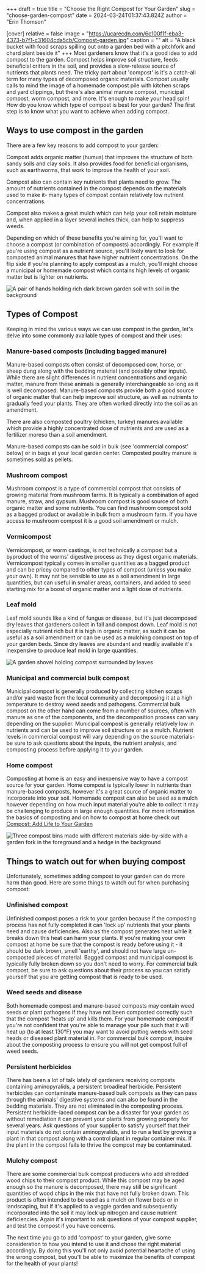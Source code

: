 +++
draft = true
title = "Choose the Right Compost for Your Garden"
slug = "choose-garden-compost"
date = 2024-03-24T01:37:43.824Z
author = "Erin Thomson"

[cover]
relative = false
image = "https://ucarecdn.com/6c100f1f-eba3-4373-b7f1-c31604cda5cb/Compost-garden.jpg"
caption = ""
alt = "A black bucket with food scraps spilling out onto a garden bed with a pitchfork and chard plant beside it"
+++
Most gardeners know that it's a good idea to add compost to the garden. Compost helps improve soil structure, feeds beneficial critters in the soil, and provides a slow-release source of nutrients that plants need. The tricky part about 'compost' is it's a catch-all term for many types of decomposed organic materials. Compost usually calls to mind the image of a homemade compost pile with kitchen scraps and yard clippings, but there's also animal manure compost, municipal compost, worm compost, and more. It's enough to make your head spin! How do you know which type of compost is best for your garden? The first step is to know what you want to achieve when adding compost.[](https://blog.planter.garden/posts/compost-add-life-to-your-garden/)

## Ways to use compost in the garden

There are a few key reasons to add compost to your garden:

Compost adds organic matter (humus) that improves the structure of both sandy soils and clay soils. It also provides food for beneficial organisms, such as earthworms, that work to improve the health of your soil.

Compost also can contain key nutrients that plants need to grow. The amount of nutrients contained in the compost depends on the materials used to make it- many types of compost contain relatively low nutrient concentrations.

Compost also makes a great mulch which can help your soil retain moisture and, when applied in a layer several inches thick, can help to suppress weeds.

Depending on which of these benefits you're aiming for, you'll want to choose a compost (or combination of composts) accordingly. For example if you're using compost as a nutrient source, you'll likely want to look for composted animal manures that have higher nutrient concentrations. On the flip side if you're planning to apply compost as a mulch, you'll might choose a municipal or homemade compost which contains high levels of organic matter but is lighter on nutrients.

![A pair of hands holding rich dark brown garden soil with soil in the background](https://ucarecdn.com/7fe54792-0d51-499a-bf9b-980f7c00b709/Hands-with-soil.jpg)

## Types of Compost

Keeping in mind the various ways we can use compost in the garden, let's delve into some commonly available types of compost and their uses:

### Manure-based composts (including bagged manure)

Manure-based composts often consist of decomposed cow, horse, or sheep dung along with the bedding material (and possibly other inputs). While there are slight differences in nutrient concentrations and organic matter, manure from these animals is generally interchangeable so long as it is well decomposed. Manure-based composts provide both a good source of organic matter that can help improve soil structure, as well as nutrients to gradually feed your plants. They are often worked directly into the soil as an amendment.

There are also composted poultry (chicken, turkey) manures available which provide a highly concentrated dose of nutrients and are used as a fertilizer moreso than a soil amendment.

Manure-based composts can be sold in bulk (see 'commercial compost' below) or in bags at your local garden center. Composted poultry manure is sometimes sold as pellets.

### Mushroom compost

Mushroom compost is a type of commercial compost that consists of growing material from mushroom farms. It is typically a combination of aged manure, straw, and gypsum. Mushroom compost is good source of both organic matter and some nutrients. You can find mushroom compost sold as a bagged product or available in bulk from a mushroom farm. If you have access to mushroom compost it is a good soil amendment or mulch.

### Vermicompost

Vermicompost, or worm castings, is not technically a compost but a byproduct of the worms' digestive process as they digest organic materials. Vermicompost typically comes in smaller quantities as a bagged product and can be pricey compared to other types of compost (unless you make your own). It may not be sensible to use as a soil amendment in large quantities, but can useful in smaller areas, containers, and added to seed starting mix for a boost of organic matter and a light dose of nutrients.

### Leaf mold

Leaf mold sounds like a kind of fungus or disease, but it's just decomposed dry leaves that gardeners collect in fall and compost down. Leaf mold is not especially nutrient rich but it is high in organic matter, as such it can be useful as a soil amendment or can be used as a mulching compost on top of your garden beds. Since dry leaves are abundant and readily available it's inexpensive to produce leaf mold in large quantities.

![A garden shovel holding compost surrounded by leaves](https://ucarecdn.com/306722b4-de74-4c8c-97e1-35bf61bf65e7/Leaf-compost.jpg)

### Municipal and commercial bulk compost

Municipal compost is generally produced by collecting kitchen scraps and/or yard waste from the local community and decomposing it at a high temperature to destroy weed seeds and pathogens.  Commercial bulk compost on the other hand can come from a number of sources, often with manure as one of the components, and the decomposition process can vary depending on the supplier. Municipal compost is generally relatively low in nutrients and can be used to improve soil structure or as a mulch. Nutrient levels in commercial compost will vary depending on the source materials- be sure to ask questions about the inputs, the nutrient analysis, and composting process before applying it to your garden.

### Home compost

Composting at home is an easy and inexpensive way to have a compost source for your garden. Home compost is typically lower in nutrients than manure-based composts, however it's a great source of organic matter to incorporate into your soil. Homemade compost can also be used as a mulch however depending on how much input material you're able to collect it may be challenging to produce in large enough quantities. For more information the basics of composting and on how to compost at home check out [Compost: Add Life to Your Garden](https://blog.planter.garden/posts/compost-add-life-to-your-garden/)

![Three compost bins made with different materials side-by-side with a garden fork in the foreground and a hedge in the background](https://ucarecdn.com/45d916c3-82f1-4c36-8335-fb5a10b5ba49/Home-compost-bins.jpg)

## Things to watch out for when buying compost

Unfortunately, sometimes adding compost to your garden can do more harm than good. Here are some things to watch out for when purchasing compost:

### Unfinished compost

Unfinished compost poses a risk to your garden because if the composting process has not fully completed it can 'lock up' nutrients that your plants need and cause deficiencies. Also as the compost generates heat while it breaks down this heat can harm your plants. If you're making your own compost at home be sure that the compost is ready before using it - it should be dark brown, smell 'earthy', and should not have large un-composted pieces of material. Bagged compost and municipal compost is typically fully broken down so you don't need to worry. For commercial bulk compost, be sure to ask questions about their process so you can satisfy yourself that you are getting compost that is ready to be used. 

### Weed seeds and disease

Both homemade compost and manure-based composts may contain weed seeds or plant pathogens if they have not been composted correctly such that the compost 'heats up' and kills them. For your homemade compost if you're not confident that you're able to manage your pile such that it will heat up (to at least 130°F) you may want to avoid putting weeds with seed heads or diseased plant material in. For commercial bulk compost, inquire about the composting process to ensure you will not get compost full of weed seeds.

### Persistent herbicides

There has been a lot of talk lately of gardeners receiving composts containing aminopyralids, a persistent broadleaf herbicide. Persistent herbicides can contaminate manure-based bulk composts as they can pass through the animals' digestive systems and can also be found in the bedding materials. They are not eliminated in the composting process. Persistent herbicide-laced compost can be a disaster for your garden as without remediation it can prevent your plants from growing properly for several years. Ask questions of your supplier to satisfy yourself that their input materials do not contain aminopyralids, and to run a test by growing a plant in that compost along with a control plant in regular container mix. If the plant in the compost fails to thrive the compost may be contaminated.

### Mulchy compost

There are some commercial bulk compost producers who add shredded wood chips to their compost product. While this compost may be aged enough so the manure is decomposed, there may still be significant quantities of wood chips in the mix that have not fully broken down. This product is often intended to be used as a mulch on flower beds or in landscaping, but if it's applied to a veggie garden and subsequently incorporated into the soil it may lock up nitrogen and cause nutrient deficiencies. Again it's important to ask questions of your compost supplier, and test the compost if you have concerns.

The next time you go to add 'compost' to your garden, give some consideration to how you intend to use it and chose the right material accordingly. By doing this you'll not only avoid potential heartache of using the wrong compost, but you'll be able to maximize the benefits of compost for the health of your plants!
